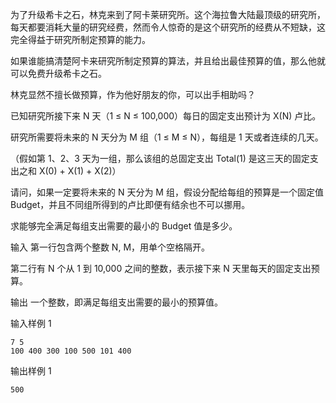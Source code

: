 为了升级希卡之石，林克来到了阿卡莱研究所。这个海拉鲁大陆最顶级的研究所，每天都要消耗大量的研究经费，然而令人惊奇的是这个研究所的经费从不短缺，这完全得益于研究所制定预算的能力。

如果谁能搞清楚阿卡来研究所制定预算的算法，并且给出最佳预算的值，那么他就可以免费升级希卡之石。

林克显然不擅长做预算，作为他好朋友的你，可以出手相助吗？

已知研究所接下来 N 天（1 ≤ N ≤ 100,000）每日的固定支出预计为 X(N) 卢比。

研究所需要将未来的 N 天分为 M 组（1 ≤ M ≤ N），每组是 1 天或者连续的几天。

（假如第 1、2、3 天为一组，那么该组的总固定支出 Total(1) 是这三天的固定支出之和 X(0) + X(1) + X(2)）

请问，如果一定要将未来的 N 天分为 M 组，假设分配给每组的预算是一个固定值 Budget，并且不同组所得到的卢比即便有结余也不可以挪用。

求能够完全满足每组支出需要的最小的 Budget 值是多少。

输入
第一行包含两个整数 N, M，用单个空格隔开。

第二行有 N 个从 1 到 10,000 之间的整数，表示接下来 N 天里每天的固定支出预算。

输出
一个整数，即满足每组支出需要的最小的预算值。

输入样例 1
```
7 5
100 400 300 100 500 101 400
```

输出样例 1
```
500
```

